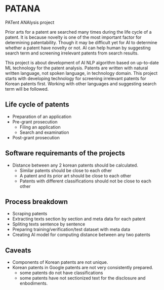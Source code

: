 # PATANA
PATent ANAlysis project 

Prior arts for a patent are searched many times during the life cycle of a patent.
It is because novelty is one of the most important factor for determining patentability.
Though it may be difficult yet for AI to determine whether a patent have novelty or not.
AI can help human by suggesting search term and screening irrelevant patents from search results.

This project is about development of AI NLP algorithm based on up-to-date ML technology for the patent analysis.
Patents are written with natural written language, not spoken language, in technology domain.
This project starts with developing technology for screening irrelevant patents for Korean patents first.
Working with other languages and suggesting search term will be followed.

## Life cycle of patents
* Preparation of an application
* Pre-grant prosecution
  * Filing an application
  * Search and examination
* Post-grant prosecution

## Software requiremants of the projects
* Distance between any 2 korean patents should be calculated.
  * Similar patents should be close to each other
  * A patent and its prior art should be close to each other
  * Patents with different classifications should not be close to each other

## Process breakdown
* Scraping patents
* Extracting texts section by section and meta data for each patent
* Spliting texts sentence by sentence
* Preparing training/verification/test dataset with meta data
* Creating AI model for computing distance between any two patents

## Caveats
* Components of Korean patents are not unique.
* Korean patents in Google patents are not very consistently prepared.
  * some patents do not have classifications
  * some patents have not sectionized text for the disclosure and enbodiments.
